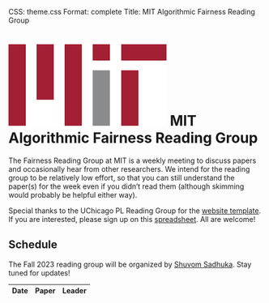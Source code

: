 CSS: theme.css
Format: complete
Title: MIT Algorithmic Fairness Reading Group

# ![](mit.png "MIT Logo") MIT Algorithmic Fairness Reading Group

The Fairness Reading Group at MIT is a weekly meeting to discuss papers and occasionally hear from other researchers. We intend for the reading group to be relatively low effort, so that you can still understand the paper(s) for the week even if you didn’t read them (although skimming would probably be helpful either way).

<!-- To receive announcements, sign up for the [`pl-readinggroup` mailing list](https://mailman.cs.uchicago.edu/mailman/listinfo/pl-readinggroup). -->

Special thanks to the UChicago PL Reading Group for the [website template](https://uchicago-cs.github.io/plrg/). If you are interested, please sign up on this [spreadsheet](https://docs.google.com/spreadsheets/d/1BygEF5kBPY-xXz5V2wf8sZfDECh7vtiUtz7hCa2FHUg/edit#gid=0). All are welcome!

<!-- To suggest a paper, [open an issue](https://github.com/uchicago-cs/plrg/issues?q=is%3Aissue) on the Github page. We'll close the issue when we schedule the paper. -->

## Schedule

The Fall 2023 reading group will be organized by [Shuvom Sadhuka](https://shuvom-s.github.io/). Stay tuned for updates!

| Date | Paper | Leader |
| ---- | ----- | ------ |

